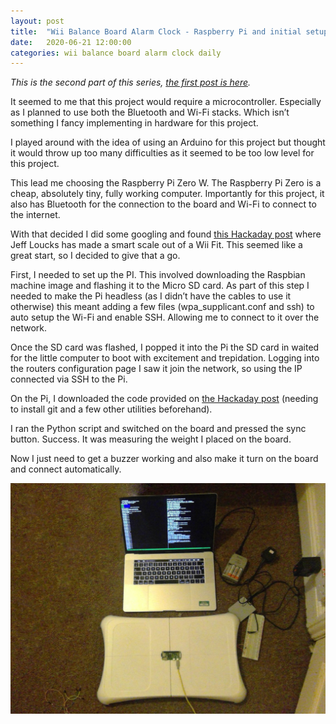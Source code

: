 ```yaml
---
layout: post
title:  "Wii Balance Board Alarm Clock - Raspberry Pi and initial setup"
date:   2020-06-21 12:00:00
categories: wii balance board alarm clock daily
---
```


_This is the second part of this series, [the first post is here][firstwiipost]._

It seemed to me that this project would require a microcontroller. Especially as I planned to use both the Bluetooth and Wi-Fi stacks. Which isn’t something I fancy implementing in hardware for this project.

I played around with the idea of using an Arduino for this project but thought it would throw up too many difficulties as it seemed to be too low level for this project.

This lead me choosing the Raspberry Pi Zero W. The Raspberry Pi Zero is a cheap, absolutely tiny, fully working computer. Importantly for this project, it also has Bluetooth for the connection to the board and Wi-Fi to connect to the internet.

With that decided I did some googling and found [this Hackaday post][hackaday] where Jeff Loucks has made a smart scale out of a Wii Fit. This seemed like a great start, so I decided to give that a go.

First, I needed to set up the PI. This involved downloading the Raspbian machine image and flashing it to the Micro SD card. As part of this step I needed to make the Pi headless (as I didn’t have the cables to use it otherwise) this meant adding a few files (wpa_supplicant.conf and ssh) to auto setup the Wi-Fi and enable SSH. Allowing me to connect to it over the network.

Once the SD card was flashed, I popped it into the Pi the SD card in waited for the little computer to boot with excitement and trepidation. Logging into the routers configuration page I saw it join the network, so using the IP connected via SSH to the Pi.

On the Pi, I downloaded the code provided on [the Hackaday post][hackaday] (needing to install git and a few other utilities beforehand).

I ran the Python script and switched on the board and pressed the sync button. Success. It was measuring the weight I placed on the board.

Now I just need to get a buzzer working and also make it turn on the board and connect automatically.

![](/assets/images/daily/2020-06-20-wii-fit-alarm-above.jpg)

[firstwiipost]: /wii/balance/board/alarm/clock/daily/2020/06/17/wii-balance-board-alarm-clock-part-one.html
[hackaday]: https://hackaday.io/project/164123/instructions
